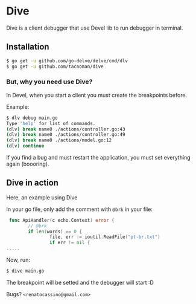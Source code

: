 # Dive

Dive is a client debugger that use Devel lib to run debugger in terminal.

## Installation

```bash
$ go get -u github.com/go-delve/delve/cmd/dlv
$ go get -u github.com/tacnoman/dive
```

### But, why you need use Dive?

In Devel, when you start a client you must create the breakpoints before.

Example:

```bash
$ dlv debug main.go
Type 'help' for list of commands.
(dlv) break name0 ./actions/controller.go:43
(dlv) break name0 ./actions/controller.go:49
(dlv) break name0 ./actions/model.go:12
(dlv) continue
```

If you find a bug and must restart the application, you must set everything again (boooring).

## Dive in action

Here, an example using Dive

In your go file, only add the comment with `@brk` in your file:

```go
 func ApiHandler(c echo.Context) error {
        // @brk
        if len(words) == 0 {
                file, err := ioutil.ReadFile("pt-br.txt")
                if err != nil {
.....
```

Now, run:

```bash
$ dive main.go
```

The breakpoint will be setted and the debugger will start :D

Bugs? `<renatocassino@gmail.com>`
